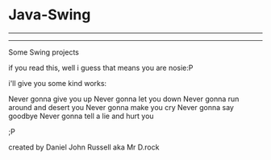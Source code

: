 # Java-Swing
--------------------------------------
--------------------------------------

Some Swing projects

if you read this, well i guess that means you are nosie:P 

i'll give you some kind works: 

Never gonna give you up
Never gonna let you down
Never gonna run around and desert you
Never gonna make you cry
Never gonna say goodbye
Never gonna tell a lie and hurt you

;P

created by Daniel John Russell aka Mr D.rock
